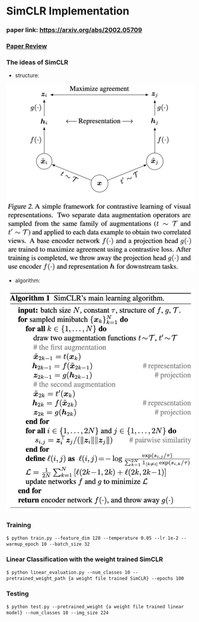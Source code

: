 # SimCLR Implementation  

### paper link: https://arxiv.org/abs/2002.05709

### [Paper Review](https://github.com/Sangh0/Self-Supervised-Learning/blob/main/SimCLR/simclr_paper_review.ipynb)


### The ideas of SimCLR  
- structure:  
<img src = "https://github.com/Sangh0/Self-Supervised-Learning/blob/main/SimCLR/figure/figure2.png?raw=true" width=500>

- algorithm:  
<img src = "https://github.com/Sangh0/Self-Supervised-Learning/blob/main/SimCLR/figure/algorithm.png?raw=true" width=500>

### Training  
```
$ python train.py --feature_dim 128 --temperature 0.05 --lr 1e-2 -- warmup_epoch 10 --batch_size 32
```

### Linear Classification with the weight trained SimCLR
```
$ python linear_evaluation.py --num_classes 10 --pretrained_weight_path {a weight file trained SimCLR} --epochs 100
```

### Testing
```
$ python test.py --pretrained_weight {a weight file trained linear model} --num_classes 10 --img_size 224
```